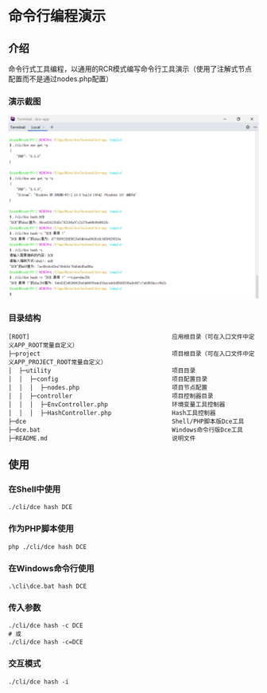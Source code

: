 # 命令行编程演示

## 介绍

命令行式工具编程，以通用的RCR模式编写命令行工具演示（使用了注解式节点配置而不是通过nodes.php配置）

### 演示截图

![Cli Tool](./.res/cli-tool.png)

### 目录结构
```shell
[ROOT]                                        应用根目录（可在入口文件中定义APP_ROOT常量自定义）
├─project                                     项目根目录（可在入口文件中定义APP_PROJECT_ROOT常量自定义）
│  ├─utility                                  项目目录
│  │  ├─config                                项目配置目录
│  │  │  ├─nodes.php                          项目节点配置
│  │  ├─controller                            项目控制器目录
│  │  │  ├─EnvController.php                  环境变量工具控制器
│  │  │  ├─HashController.php                 Hash工具控制器
├─dce                                         Shell/PHP脚本版Dce工具
├─dce.bat                                     Windows命令行版Dce工具
├─README.md                                   说明文件
```

## 使用

### 在Shell中使用
```shell
./cli/dce hash DCE
```

### 作为PHP脚本使用
```shell
php ./cli/dce hash DCE
```

### 在Windows命令行使用
```shell
.\cli\dce.bat hash DCE
```

### 传入参数
```shell
./cli/dce hash -c DCE
# 或
./cli/dce hash -c=DCE
```

### 交互模式

```shell
./cli/dce hash -i
```
